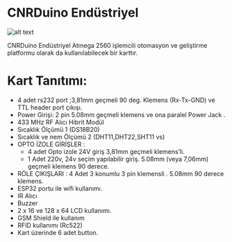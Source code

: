 CNRDuino Endüstriyel 
===========================================

![alt text](https://github.com/CNRIoT/CNR_Duino/blob/master/resimler/CNRDuino_main.jpg)

CNRDuino Endüstriyel Atmega 2560 işlemcili otomasyon ve geliştirme platformu olarak da 
kullanılabilecek bir karttır. 

# Kart Tanıtımı:
- 4 adet rs232 port ;3,81mm geçmeli  90 deg. Klemens (Rx-Tx-GND) ve TTL header port çıkışı. 
- Power Girişi: 2 pin 5.08mm geçmeli klemens  ve ona paralel  Power  Jack .
- 433 MHz RF Alıcı Hibrit Modül 
- Sıcaklık Ölçümü 1 (DS18B20) 
- Sıcaklık ve nem Ölçümü 2 (DHT11,DHT22,SHT11 vs) 
- OPTO İZOLE GİRİŞLER : 
   - 4 adet Opto izole 24V giriş 3,81mm geçmeli klemens’li.
   - 1 Adet 220v, 24v  seçim yapılabilir giriş. 5.08mm (veya 7,06mm) geçmeli klemens 90 derece.
- RÖLE ÇIKIŞLARI : 4 Adet 3 konumlu 3 pin klemensli . 5.08mm 90 derece klemens.
- ESP32 portu ile wifi kullanımı. 
- IR Alıcı
- Buzzer
- 2 x 16  ve 128 x 64 LCD kullanımı.
- GSM Shield ile kullanım
- RFID kullanımı (Rc522)
- Kart üzerinde 6 adet button. 


